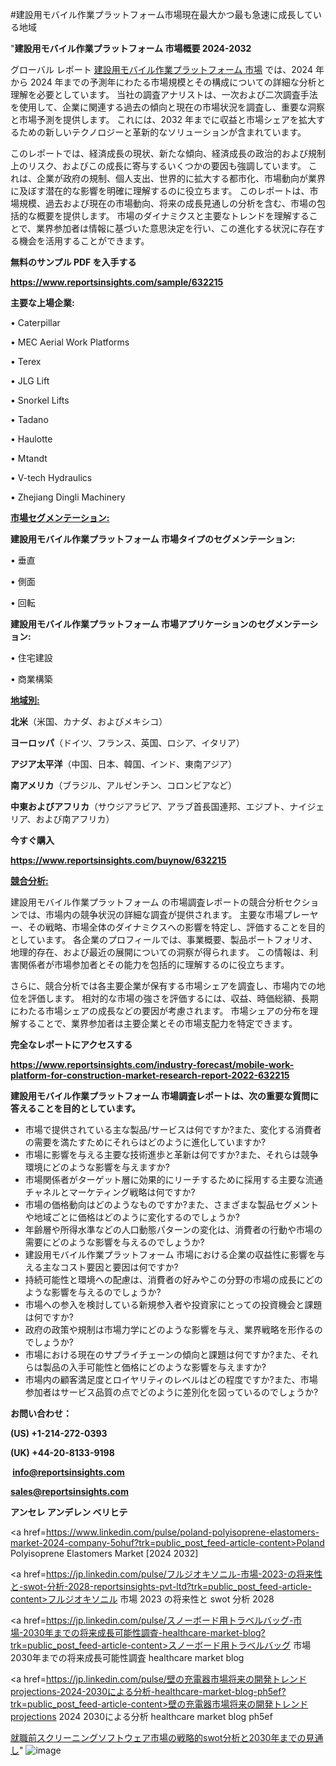 #建設用モバイル作業プラットフォーム市場現在最大かつ最も急速に成長している地域

"<strong>建設用モバイル作業プラットフォーム 市場概要 2024-2032</strong>

グローバル レポート <a href=https://www.reportsinsights.com/sample/632215>建設用モバイル作業プラットフォーム 市場</a> では、2024 年から 2024 年までの予測年にわたる市場規模とその構成についての詳細な分析と理解を必要としています。 当社の調査アナリストは、一次および二次調査手法を使用して、企業に関連する過去の傾向と現在の市場状況を調査し、重要な洞察と市場予測を提供します。 これには、2032 年までに収益と市場シェアを拡大​​するための新しいテクノロジーと革新的なソリューションが含まれています。

このレポートでは、経済成長の現状、新たな傾向、経済成長の政治的および規制上のリスク、およびこの成長に寄与するいくつかの要因も強調しています。 これは、企業が政府の規制、個人支出、世界的に拡大する都市化、市場動向が業界に及ぼす潜在的な影響を明確に理解するのに役立ちます。 このレポートは、市場規模、過去および現在の市場動向、将来の成長見通しの分析を含む、市場の包括的な概要を提供します。 市場のダイナミクスと主要なトレンドを理解することで、業界参加者は情報に基づいた意思決定を行い、この進化する状況に存在する機会を活用することができます。

<strong><b>無料のサンプル PDF を入手する</b></strong>

<a href=https://www.reportsinsights.com/sample/632215><strong><u>https://www.reportsinsights.com/sample/632215</u></strong></a>

<strong>主要な上場企業:</strong>

• Caterpillar

• MEC Aerial Work Platforms

• Terex

• JLG Lift

• Snorkel Lifts

• Tadano

• Haulotte

• Mtandt

• V-tech Hydraulics

• Zhejiang Dingli Machinery

<strong><u>市場セグメンテーション</u></strong><strong><u>:</u></strong>

<strong>建設用モバイル作業プラットフォーム 市場タイプのセグメンテーション:</strong>

• 垂直

• 側面

• 回転

<strong>建設用モバイル作業プラットフォーム 市場アプリケーションのセグメンテーション:</strong>

• 住宅建設

• 商業構築

<strong><u>地域別</u></strong><strong><u>:</u></strong>

<strong>北米</strong>（米国、カナダ、およびメキシコ）

<strong>ヨーロッパ</strong>（ドイツ、フランス、英国、ロシア、イタリア）

<strong>アジア太平洋</strong>（中国、日本、韓国、インド、東南アジア）

<strong>南アメリカ</strong>（ブラジル、アルゼンチン、コロンビアなど）

<strong>中東およびアフリカ</strong>（サウジアラビア、アラブ首長国連邦、エジプト、ナイジェリア、および南アフリカ）

<strong>今すぐ購入</strong>

<a href=https://www.reportsinsights.com/buynow/632215><strong><u>https://www.reportsinsights.com/buynow/632215</u></strong></a>

<strong><u>競合分析:</u></strong>

建設用モバイル作業プラットフォーム の市場調査レポートの競合分析セクションでは、市場内の競争状況の詳細な調査が提供されます。 主要な市場プレーヤー、その戦略、市場全体のダイナミクスへの影響を特定し、評価することを目的としています。 各企業のプロフィールでは、事業概要、製品ポートフォリオ、地理的存在、および最近の展開についての洞察が得られます。 この情報は、利害関係者が市場参加者とその能力を包括的に理解するのに役立ちます。

さらに、競合分析では各主要企業が保有する市場シェアを調査し、市場内での地位を評価します。 相対的な市場の強さを評価するには、収益、時価総額、長期にわたる市場シェアの成長などの要因が考慮されます。 市場シェアの分布を理解することで、業界参加者は主要企業とその市場支配力を特定できます。

<strong>完全なレポートにアクセスする</strong>

<a href=https://www.reportsinsights.com/industry-forecast/mobile-work-platform-for-construction-market-research-report-2022-632215><strong><u><b>https://www.reportsinsights.com/industry-forecast/mobile-work-platform-for-construction-market-research-report-2022-632215</b></u></strong></a>

<strong><b>建設用モバイル作業プラットフォーム 市場調査レポートは、次の重要な質問に答えることを目的としています。</b></strong>
<ul>
  <li>市場で提供されている主な製品/サービスは何ですか?また、変化する消費者の需要を満たすためにそれらはどのように進化していますか?</li>
  <li>市場に影響を与える主要な技術進歩と革新は何ですか?また、それらは競争環境にどのような影響を与えますか?</li>
  <li>市場関係者がターゲット層に効果的にリーチするために採用する主要な流通チャネルとマーケティング戦略は何ですか?</li>
  <li>市場の価格動向はどのようなものですか?また、さまざまな製品セグメントや地域ごとに価格はどのように変化するのでしょうか?</li>
  <li>年齢層や所得水準などの人口動態パターンの変化は、消費者の行動や市場の需要にどのような影響を与えるのでしょうか?</li>
  <li>建設用モバイル作業プラットフォーム 市場における企業の収益性に影響を与える主なコスト要因と要因は何ですか?</li>
  <li>持続可能性と環境への配慮は、消費者の好みやこの分野の市場の成長にどのような影響を与えるのでしょうか?</li>
  <li>市場への参入を検討している新規参入者や投資家にとっての投資機会と課題は何ですか?</li>
  <li>政府の政策や規制は市場力学にどのような影響を与え、業界戦略を形作るのでしょうか?</li>
  <li>市場における現在のサプライチェーンの傾向と課題は何ですか?また、それらは製品の入手可能性と価格にどのような影響を与えますか?</li>
  <li>市場内の顧客満足度とロイヤリティのレベルはどの程度ですか?また、市場参加者はサービス品質の点でどのように差別化を図っているのでしょうか?</li>
</ul>
<strong>お問い合わせ：</strong>

<strong>(US) +1-214-272-0393</strong>

<strong>(UK) +44-20-8133-9198</strong>

<strong> </strong><a href=info@reportsinsights.com><strong><u>info@reportsinsights.com</u></strong></a>

<a href=sales@reportsinsights.com><strong><u>sales@reportsinsights.com</u></strong></a>

<strong>アンセレ アンデレン ベリヒテ</strong>

<a href=https://www.linkedin.com/pulse/poland-polyisoprene-elastomers-market-2024-company-5ohuf?trk=public_post_feed-article-content>Poland Polyisoprene Elastomers Market [2024 2032]</a>

<a href=https://jp.linkedin.com/pulse/フルジオキソニル-市場-2023-の将来性と-swot-分析-2028-reportsinsights-pvt-ltd?trk=public_post_feed-article-content>フルジオキソニル 市場 2023 の将来性と swot 分析 2028</a>

<a href=https://jp.linkedin.com/pulse/スノーボード用トラベルバッグ-市場-2030年までの将来成長可能性調査-healthcare-market-blog?trk=public_post_feed-article-content>スノーボード用トラベルバッグ 市場 2030年までの将来成長可能性調査 healthcare market blog</a>

<a href=https://jp.linkedin.com/pulse/壁の充電器市場将来の開発トレンドprojections-2024-2030による分析-healthcare-market-blog-ph5ef?trk=public_post_feed-article-content>壁の充電器市場将来の開発トレンドprojections 2024 2030による分析 healthcare market blog ph5ef</a>

<a href=https://www.linkedin.com/pulse/就職前スクリーニングソフトウェア市場の戦略的swot分析と2030年までの見通し-tribunal-analytics-360-aa9ef/>就職前スクリーニングソフトウェア市場の戦略的swot分析と2030年までの見通し</a>"
![image](https://github.com/ahaan12367/RIMarket24/assets/158471582/958a6675-ff5e-4615-b223-5ec45d0e8dd9)
